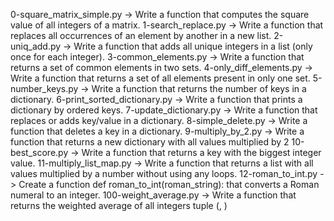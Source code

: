0-square_matrix_simple.py -> Write a function that computes the square value of all integers of a matrix.
1-search_replace.py -> Write a function that replaces all occurrences of an element by another in a new list.
2-uniq_add.py -> Write a function that adds all unique integers in a list (only once for each integer).
3-common_elements.py -> Write a function that returns a set of common elements in two sets.
4-only_diff_elements.py -> Write a function that returns a set of all elements present in only one set.
5-number_keys.py -> Write a function that returns the number of keys in a dictionary.
6-print_sorted_dictionary.py -> Write a function that prints a dictionary by ordered keys.
7-update_dictionary.py -> Write a function that replaces or adds key/value in a dictionary.
8-simple_delete.py -> Write a function that deletes a key in a dictionary.
9-multiply_by_2.py -> Write a function that returns a new dictionary with all values multiplied by 2
10-best_score.py -> Write a function that returns a key with the biggest integer value.
11-multiply_list_map.py -> Write a function that returns a list with all values multiplied by a number without using any loops.
12-roman_to_int.py -> Create a function def roman_to_int(roman_string): that converts a Roman numeral to an integer.
100-weight_average.py -> Write a function that returns the weighted average of all integers tuple (<score>, <weight>)

